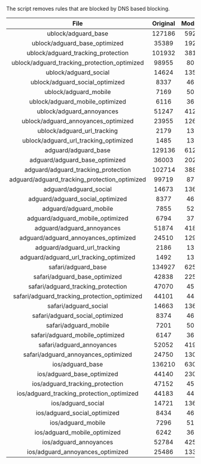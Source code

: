 The script removes rules that are blocked by DNS based blocking.


| File | Original | Modified |
|:----:|:-----:|:-----:|
| ublock/adguard_base | 127186 | 59265 |
| ublock/adguard_base_optimized | 35389 | 19234 |
| ublock/adguard_tracking_protection | 101932 | 38138 |
| ublock/adguard_tracking_protection_optimized | 98955 | 8017 |
| ublock/adguard_social | 14624 | 13571 |
| ublock/adguard_social_optimized | 8337 | 4626 |
| ublock/adguard_mobile | 7169 | 5036 |
| ublock/adguard_mobile_optimized | 6116 | 3601 |
| ublock/adguard_annoyances | 51247 | 41251 |
| ublock/adguard_annoyances_optimized | 23955 | 12666 |
| ublock/adguard_url_tracking | 2179 | 1326 |
| ublock/adguard_url_tracking_optimized | 1485 | 1323 |
| adguard/adguard_base | 129136 | 61284 |
| adguard/adguard_base_optimized | 36003 | 20278 |
| adguard/adguard_tracking_protection | 102714 | 38865 |
| adguard/adguard_tracking_protection_optimized | 99719 | 8731 |
| adguard/adguard_social | 14673 | 13627 |
| adguard/adguard_social_optimized | 8377 | 4670 |
| adguard/adguard_mobile | 7855 | 5216 |
| adguard/adguard_mobile_optimized | 6794 | 3774 |
| adguard/adguard_annoyances | 51874 | 41812 |
| adguard/adguard_annoyances_optimized | 24510 | 12962 |
| adguard/adguard_url_tracking | 2186 | 1333 |
| adguard/adguard_url_tracking_optimized | 1492 | 1330 |
| safari/adguard_base | 134927 | 62535 |
| safari/adguard_base_optimized | 42838 | 22529 |
| safari/adguard_tracking_protection | 47070 | 4588 |
| safari/adguard_tracking_protection_optimized | 44101 | 4445 |
| safari/adguard_social | 14663 | 13611 |
| safari/adguard_social_optimized | 8374 | 4657 |
| safari/adguard_mobile | 7201 | 5072 |
| safari/adguard_mobile_optimized | 6147 | 3631 |
| safari/adguard_annoyances | 52052 | 41914 |
| safari/adguard_annoyances_optimized | 24750 | 13041 |
| ios/adguard_base | 136210 | 63039 |
| ios/adguard_base_optimized | 44140 | 23032 |
| ios/adguard_tracking_protection | 47152 | 4596 |
| ios/adguard_tracking_protection_optimized | 44183 | 4453 |
| ios/adguard_social | 14721 | 13643 |
| ios/adguard_social_optimized | 8434 | 4671 |
| ios/adguard_mobile | 7296 | 5116 |
| ios/adguard_mobile_optimized | 6242 | 3672 |
| ios/adguard_annoyances | 52784 | 42541 |
| ios/adguard_annoyances_optimized | 25486 | 13352 |